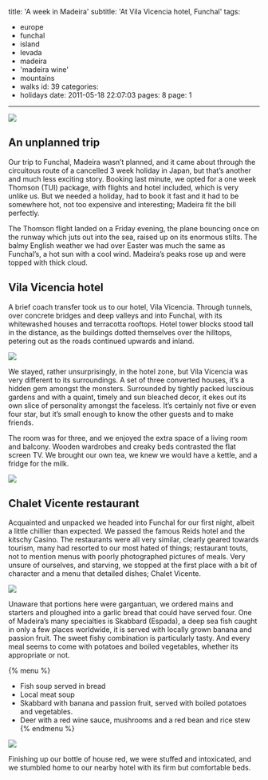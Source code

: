 title: 'A week in Madeira'
subtitle: 'At Vila Vicencia hotel, Funchal'
tags:
  - europe
  - funchal
  - island
  - levada
  - madeira
  - 'madeira wine'
  - mountains
  - walks
id: 39
categories:
  - holidays
date: 2011-05-18 22:07:03
pages: 8
page: 1
---

[![](https://host.trivialbeing.org/up/small/madeira-067-madeira-view.jpg)](https://host.trivialbeing.org/up/madeira-067-madeira-view.jpg)

## An unplanned trip

Our trip to Funchal, Madeira wasn’t planned, and it came about through the circuitous route of a cancelled 3 week holiday in Japan, but that’s another and much less exciting story. Booking last minute, we opted for a one week Thomson (TUI) package, with flights and hotel included, which is very unlike us. But we needed a holiday, had to book it fast and it had to be somewhere hot, not too expensive and interesting; Madeira fit the bill perfectly.

The Thomson flight landed on a Friday evening, the plane bouncing once on the runway which juts out into the sea, raised up on its enormous stilts. The balmy English weather we had over Easter was much the same as Funchal’s, a hot sun with a cool wind. Madeira’s peaks rose up and were topped with thick cloud.

## Vila Vicencia hotel

A brief coach transfer took us to our hotel, Vila Vicencia. Through tunnels, over concrete bridges and deep valleys and into Funchal, with its whitewashed houses and terracotta rooftops. Hotel tower blocks stood tall in the distance, as the buildings dotted themselves over the hilltops, petering out as the roads continued upwards and inland.

[![](https://host.trivialbeing.org/up/small/madeira-030-cable-car-view.jpg)](https://host.trivialbeing.org/up/madeira-030-cable-car-view.jpg)

We stayed, rather unsurprisingly, in the hotel zone, but Vila Vicencia was very different to its surroundings. A set of three converted houses, it’s a hidden gem amongst the monsters. Surrounded by tightly packed luscious gardens and with a quaint, timely and sun bleached decor, it ekes out its own slice of personality amongst the faceless. It’s certainly not five or even four star, but it’s small enough to know the other guests and to make friends.

The room was for three, and we enjoyed the extra space of a living room and balcony. Wooden wardrobes and creaky beds contrasted the flat screen TV. We brought our own tea, we knew we would have a kettle, and a fridge for the milk.

[![](https://host.trivialbeing.org/up/small/madeira-002-vila-vicencia.jpg)](https://host.trivialbeing.org/up/madeira-002-vila-vicencia.jpg)

## Chalet Vicente restaurant

Acquainted and unpacked we headed into Funchal for our first night, albeit a little chillier than expected. We passed the famous Reids hotel and the kitschy Casino. The restaurants were all very similar, clearly geared towards tourism, many had resorted to our most hated of things; restaurant touts, not to mention menus with poorly photographed pictures of meals. Very unsure of ourselves, and starving, we stopped at the first place with a bit of character and a menu that detailed dishes; Chalet Vicente.

[![](https://host.trivialbeing.org/up/small/madeira-142-chalet-vicente.jpg)](https://host.trivialbeing.org/up/madeira-142-chalet-vicente.jpg)

Unaware that portions here were gargantuan, we ordered mains and starters and ploughed into a garlic bread that could have served four. One of Madeira’s many specialties is Skabbard (Espada), a deep sea fish caught in only a few places worldwide, it is served with locally grown banana and passion fruit. The sweet fishy combination is particularly tasty. And every meal seems to come with potatoes and boiled vegetables, whether its appropriate or not.

{% menu %}
* Fish soup served in bread
* Local meat soup
* Skabbard with banana and passion fruit, served with boiled potatoes and vegetables.
* Deer with a red wine sauce, mushrooms and a red bean and rice stew
{% endmenu %}

[![](https://host.trivialbeing.org/up/small/madeira-003-chalet-vicente-fish-soup.jpg)](https://host.trivialbeing.org/up/madeira-003-chalet-vicente-fish-soup.jpg)

Finishing up our bottle of house red, we were stuffed and intoxicated, and we stumbled home to our nearby hotel with its firm but comfortable beds.
